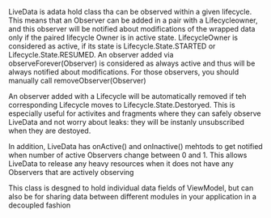 LiveData is adata hold class tha can be observed within a given lifecycle. This means that an Observer can be added in a pair with a Lifecycleowner, and this observer will be notified about modifications of the wrapped data only if the paired lifecycle Owner is in active state. LifecycleOwner is considered as active, if its state is Lifecycle.State.STARTED or Lifecycle.State.RESUMED. An observer added via observeForever(Observer) is considered as always active and thus will be always notified about modifications. For those observers, you should manually call removeObserver(Observer)

An observer added with a Lifecycle will be automatically removed if teh corresponding Lifecycle moves to Lifecycle.State.Destoryed. This is especially useful for activites and fragments where they can safely observe LiveData and not worry about leaks: they will be instanly unsubscribed when they are destoyed. 

In addition, LiveData has onActive() and onInactive() mehtods to get notified when number of active Observers change between 0 and 1. This allows LiveData to release any heavy resources when it does not have any Observers that are actively observing

This class is desgned to hold individual data fields of ViewModel, but can also be for sharing data between different modules in your application in a decoupled fashion
